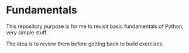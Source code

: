 # Fundamentals
This repository purpose is for me to revisit basic fundamentals of Python, very simple stuff.

The idea is to review them before getting back to build exercises.

